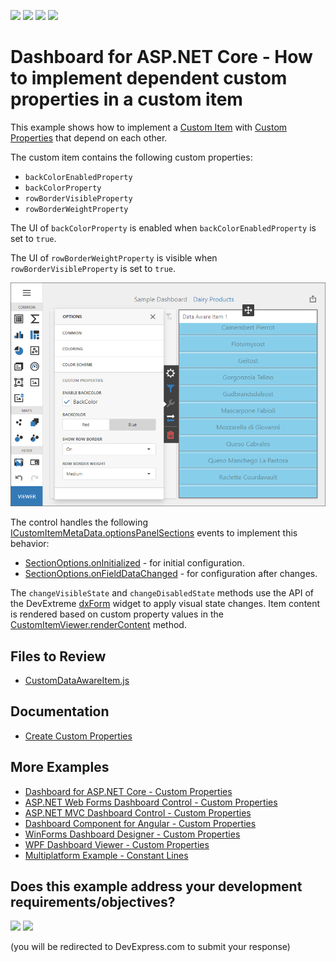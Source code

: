 <!-- default badges list -->
![](https://img.shields.io/endpoint?url=https://codecentral.devexpress.com/api/v1/VersionRange/272974544/23.2.2%2B)
[![](https://img.shields.io/badge/Open_in_DevExpress_Support_Center-FF7200?style=flat-square&logo=DevExpress&logoColor=white)](https://supportcenter.devexpress.com/ticket/details/T900502)
[![](https://img.shields.io/badge/📖_How_to_use_DevExpress_Examples-e9f6fc?style=flat-square)](https://docs.devexpress.com/GeneralInformation/403183)
[![](https://img.shields.io/badge/💬_Leave_Feedback-feecdd?style=flat-square)](#does-this-example-address-your-development-requirementsobjectives)
<!-- default badges end -->

# Dashboard for ASP.NET Core - How to implement dependent custom properties in a custom item

This example shows how to implement a [Custom Item](https://docs.devexpress.com/Dashboard/119837/web-dashboard/client-side-customization/custom-item/create-a-data-aware-item?p=netframework) with [Custom Properties](https://docs.devexpress.com/Dashboard/401702/web-dashboard/client-side-customization/custom-properties) that depend on each other. 

The custom item contains the following custom properties:

- `backColorEnabledProperty`
- `backColorProperty`
- `rowBorderVisibleProperty`
- `rowBorderWeightProperty`


The UI of `backColorProperty` is enabled when `backColorEnabledProperty` is set to `true`.

The UI of `rowBorderWeightProperty` is visible when `rowBorderVisibleProperty` is set to `true`.

![](images/dependent-properties.png)

The control handles the following [ICustomItemMetaData.optionsPanelSections](https://docs.devexpress.com/Dashboard/js-DevExpress.Dashboard.Model.ICustomItemMetaData?p=netframework#js_devexpress_dashboard_model_icustomitemmetadata_optionspanelsections) events to implement this behavior: 

- [SectionOptions.onInitialized](https://docs.devexpress.com/Dashboard/js-DevExpress.Dashboard.Designer.SectionOptions#js_devexpress_dashboard_designer_sectionoptions_oninitialized) - for initial configuration.
- [SectionOptions.onFieldDataChanged](https://docs.devexpress.com/Dashboard/js-DevExpress.Dashboard.Designer.SectionOptions#js_devexpress_dashboard_designer_sectionoptions_onfielddatachanged) - for configuration after changes.

The `changeVisibleState` and `changeDisabledState` methods use the API of the DevExtreme [dxForm](https://js.devexpress.com/Documentation/ApiReference/UI_Widgets/dxForm/) widget to apply visual state changes. Item content is rendered based on custom property values in the [CustomItemViewer.renderContent](https://docs.devexpress.com/Dashboard/js-DevExpress.Dashboard.CustomItemViewer?p=netframework#js_devexpress_dashboard_customitemviewer_rendercontent_element_changeexisting_) method.

## Files to Review

* [CustomDataAwareItem.js](/CS/AspNetCoreCustomItemDependentProperties/wwwroot/js/CustomDataAwareItem.js)

## Documentation

* [Create Custom Properties](https://docs.devexpress.com/Dashboard/401702/web-dashboard/ui-elements-and-customization/create-custom-properties)

## More Examples

- [Dashboard for ASP.NET Core - Custom Properties](https://github.com/DevExpress-Examples/asp-net-core-dashboard-custom-properties-sample)
- [ASP.NET Web Forms Dashboard Control - Custom Properties](https://github.com/DevExpress-Examples/asp-net-web-forms-dashboard-custom-properties-sample)
- [ASP.NET MVC Dashboard Control - Custom Properties](https://github.com/DevExpress-Examples/asp-net-mvc-dashboard-custom-properties-sample)
- [Dashboard Component for Angular - Custom Properties](https://github.com/DevExpress-Examples/angular-with-asp-net-core-dashboard-custom-properties-sample)
- [WinForms Dashboard Designer - Custom Properties](https://github.com/DevExpress-Examples/winforms-dashboard-custom-properties)
- [WPF Dashboard Viewer - Custom Properties](https://github.com/DevExpress-Examples/wpf-dashboard-custom-properties)
- [Multiplatform Example - Constant Lines](https://github.com/DevExpress-Examples/dashboard-constant-lines)
<!-- feedback -->
## Does this example address your development requirements/objectives?

[<img src="https://www.devexpress.com/support/examples/i/yes-button.svg"/>](https://www.devexpress.com/support/examples/survey.xml?utm_source=github&utm_campaign=CustomItemDependentProperties&~~~was_helpful=yes) [<img src="https://www.devexpress.com/support/examples/i/no-button.svg"/>](https://www.devexpress.com/support/examples/survey.xml?utm_source=github&utm_campaign=CustomItemDependentProperties&~~~was_helpful=no)

(you will be redirected to DevExpress.com to submit your response)
<!-- feedback end -->

